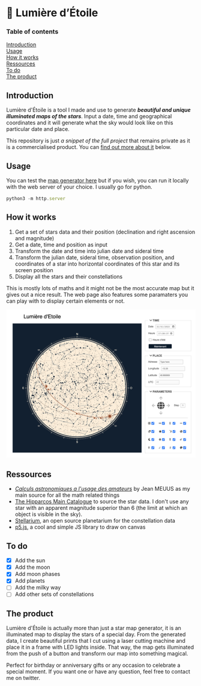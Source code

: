 # 💫 Lumière d’Étoile

### Table of contents

[Introduction](#introduction)  
[Usage](#usage)  
[How it works](#how-it-works)  
[Ressources](#ressources)  
[To do](#to-do)  
[The product](#the-product)

## Introduction

Lumière d'Étoile is a tool I made and use to generate **_beautiful and unique illuminated maps of the stars_**. Input a date, time and geographical coordinates and it will generate what the sky would look like on this particular date and place.

This repository is just _a snippet of the full project_ that remains private as it is a commercialised product. You can [find out more about it](#the-product) below.

## Usage

You can test the [map generator here](#) but if you wish, you can run it locally with the web server of your choice. I usually go for python.

```jsx
python3 -m http.server
```

## How it works

1. Get a set of stars data and their position (declination and right ascension and magnitude)
2. Get a date, time and position as input
3. Transform the date and time into julian date and sideral time
4. Transform the julian date, sideral time, observation position, and coordinates of a star into horizontal coordinates of this star and its screen position
5. Display all the stars and their constellations

This is mostly lots of maths and it might not be the most accurate map but it gives out a nice result. The web page also features some paramaters you can play with to display certain elements or not.

![Interface preview](/assets/full_interface.png)

## Ressources

- [_Calculs astronomiques a l'usage des amateurs_](https://boutique.saf-astronomie.fr/produit/calculs-astronomiques/) by Jean MEUUS as my main source for all the math related things
- [The Hipparcos Main Catalogue](http://vizier.u-strasbg.fr/cgi-bin/VizieR?-source=I/239/hip_main) to source the star data. I don't use any star with an apparent magnitude superior than 6 (the limit at which an object is visible in the sky).
- [Stellarium](https://github.com/Stellarium/stellarium), an open source planetarium for the constellation data
- [p5.js](https://p5js.org/), a cool and simple JS library to draw on canvas

## To do

- [x] Add the sun
- [x] Add the moon
- [x] Add moon phases
- [x] Add planets
- [ ] Add the milky way
- [ ] Add other sets of constellations

## The product

Lumière d'Étoile is actually more than just a star map generator, it is an illuminated map to display the stars of a special day. From the generated data, I create beautiful prints that I cut using a laser cutting machine and place it in a frame with LED lights inside. That way, the map gets illuminated from the push of a button and transform our map into something magical.

Perfect for birthday or anniversary gifts or any occasion to celebrate a special moment. If you want one or have any question, feel free to contact me on twitter.

